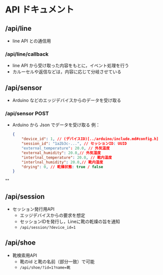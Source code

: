 # API ドキュメント

## /api/line

- line API との通信用

### /api/line/callback

- line API から受け取った内容をもとに，イベント処理を行う
- カルーセルや返信などは，内容に応じて分岐させている

## /api/sensor

- Arduino などのエッジデバイスからのデータを受け取る

### /api/sensor POST

- Arduino から Json でデータを受け取る
    例：

    ```json
    {
        "device_id": 1, // (デバイスID)[../arduino/include.md#config.h]
        "session_id": "1a2b3c-...", // セッションID: UUID
        "external_temperature": 20.0, // 外気温度
        "external_humidity": 20.0,// 外気湿度
        "interlnal_temperature": 20.0, // 靴内温度
        "interlnal_humidity": 20.0,// 靴内湿度
        "drying": 0, // 乾燥状態: true / false
    }
    
    ```

""

## /api/session

- セッション発行用API
  - エッジデバイスからの要求を想定
  - セッションIDを発行し，Lineに靴の乾燥の旨を通知
  - `/api/session/?device_id=1`

## /api/shoe

- 靴検索用API
  - 靴のid と靴の名前（部分一致）で可能
  - `/api/shoe/?id=1?name=靴`
